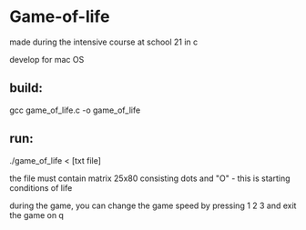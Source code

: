 # Game-of-life
 made during the intensive course at school 21 in c

 develop for mac OS
 
## build:
gcc game_of_life.c -o game_of_life

## run:
./game_of_life < [txt file]

the file must contain matrix 25x80 consisting dots and "O" - this is starting conditions of life

during the game, you can change the game speed by pressing 1 2 3 and exit the game on q
